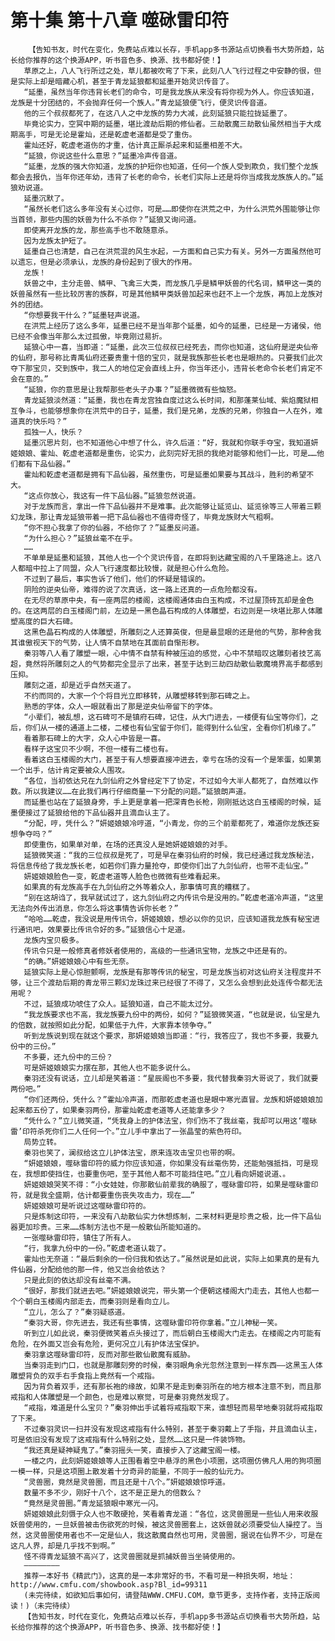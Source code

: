 # 第十集 第十八章 噬砯雷印符
        【告知书友，时代在变化，免费站点难以长存，手机app多书源站点切换看书大势所趋，站长给你推荐的这个换源APP，听书音色多、换源、找书都好使！】
       草原之上，八人飞行所过之处，草儿都被吹弯了下来，此刻八人飞行过程之中安静的很，但是实际上却是暗藏心机，甚至于青龙延狼都和延墨开始灵识传音了。
       “延墨，虽然当年你违背长老们的命令，可是我龙族从来没有将你视为外人。你应该知道，龙族是十分团结的，不会抛弃任何一个族人。”青龙延狼便飞行，便灵识传音道。
       他的三个叔叔都死了，在这八人之中龙族的势力大减，此刻延狼只能拉拢延墨了。
       毕竟论实力，空冥中期的延墨，堪比渡劫后期的修仙者。三劫散魔三劫散仙虽然相当于大成期高手，可是无论是霍灿，还是乾虚老道都是受了重伤。
       霍灿还好，乾虚老道伤的才重，估计真正厮杀起来和延墨相差不大。
       “延狼，你说这些什么意思？”延墨冷声传音道。
       “延墨，龙族的强大你知道，龙族的护短你也知道，任何一个族人受到欺负，我们整个龙族都会去报仇，当年你还年幼，违背了长老的命令，长老们实际上还是将你当成我龙族族人的。”延狼劝说道。
       延墨沉默了。
       “虽然长老们这么多年没有关心过你，可是……即使你在洪荒之中，为什么洪荒外围能够让你当首领，那些内围的妖兽为什么不杀你？”延狼又询问道。
       即使离开龙族的龙，那些高手也不敢随意杀。
       因为龙族太护短了。
       延墨自己也清楚，自己在洪荒混的风生水起，一方面和自己实力有关。另外一方面虽然他可以遗忘，但是必须承认，龙族的身份起到了很大的作用。
       龙族！
       妖兽之中，主分走兽、鳞甲、飞禽三大类，而龙族几乎是鳞甲妖兽的代名词，鳞甲这一类的妖兽虽然有一些比较厉害的族群，可是其他鳞甲类妖兽加起来也赶不上一个龙族，再加上龙族对外的团结。
       “你想要我干什么？”延墨轻声说道。
       在洪荒上经历了这么多年，延墨已经不是当年那个延墨，如今的延墨，已经是一方诸侯，他已经不会像当年那么太过孤傲，毕竟刚过易折。
       延狼心中一喜，当即道：“延墨，此次三位叔叔已经死去，而你也知道，这仙府是逆央仙帝的仙府，那号称比青禹仙府还要贵重十倍的宝贝，就是我族那些长老也是眼热的。只要我们此次夺下那宝贝，交到族中，我二人的地位定会直线上升，你当年还小，违背长老命令长老们肯定不会在意的。”
       “延狼，你的意思是让我帮那些老头子办事？”延墨微微有些恼怒。
       青龙延狼淡然道：“延墨，我也在青龙宫独自度过这么长时间，和那蓬莱仙域、紫焰魔狱相互争斗，也能够想象你在洪荒中的日子，延墨，我们是兄弟，龙族的兄弟，你独自一人在外，难道真的快乐吗？”
       孤独一人，快乐？
       延墨沉思片刻，也不知道他心中想了什么，许久后道：“好，我就和你联手夺宝，我知道妍姬娘娘、霍灿、乾虚老道都是重伤，论实力，此刻完好无损的我绝对能够和他们一比，可是……他们都有下品仙器。”
       霍灿和乾虚老道都是拥有下品仙器，虽然重伤，可是延墨如果要与其战斗，胜利的希望不大。
       “这点你放心，我这有一件下品仙器。”延狼忽然说道。
       对于龙族而言，拿出一件下品仙器并不是难事。此次能够让延览山、延览徐等三人带着三颗幻龙珠，那让青龙延狼带着一把下品仙器也不值得奇怪了，毕竟龙族财大气粗啊。
       “你不担心我拿了你的仙器，不给你了？”延墨反问道。
       “为什么担心？”延狼丝毫不在乎。
       ……
       不单单是延墨和延狼，其他人也一个个灵识传音，在即将到达藏宝阁的八千里路途上。这八人都暗中拉上了同盟，众人飞行速度都比较慢，就是担心什么危险。
       不过到了最后，事实告诉了他们，他们的怀疑是错误的。
       阴险的逆央仙帝，难得的说了次真话，这一路上还真的一点危险都没有。
       在无尽的草原中央，有一座两层的楼阁，这楼阁通体由白玉构成，不过屋顶砖瓦却是金色的。在这两层的白玉楼阁门前，左边是一黑色晶石构成的人体雕塑，右边则是一块堪比那人体雕塑高度的巨大石碑。
       这黑色晶石构成的人体雕塑，所雕刻之人还算英俊，但是最显眼的还是他的气势，那种舍我其谁傲视天下的气势，让人情不自禁地在其面前自惭形秽。
       秦羽等八人看了雕塑一眼，心中情不自禁有种被压迫的感觉，心中不禁暗叹这雕刻者技艺高超，竟然将所雕刻之人的气势都完全显示了出来，甚至于达到三劫四劫散仙散魔境界高手都感到压抑。
       雕刻之道，却是近乎自然天道了。
       不约而同的，大家一个个将目光立即移转，从雕塑移转到那石碑之上。
       熟悉的字体，众人一眼就看出了那是逆央仙帝留下的字体。
       “小辈们，被乱想，这石碑可不是镇府石碑，记住，从大门进去，一楼便有仙宝等你们，之后，你们从一楼的通道上二楼，二楼也有仙宝留于你们，能得到什么仙宝，全看你们机缘了。”
       看着那石碑上的大字，众人心中皆是一喜。
       看样子这宝贝不少啊，不但一楼有二楼也有。
       看着这白玉楼阁的大门，甚至于有人想要直接冲进去，幸亏在场的没有一个是笨蛋，如果第一个出手，估计肯定要被众人围攻。
       “各位，当初依达兄在九剑仙府之外曾经定下了协定，不过如今大半人都死了，自然难以作数。所以我建议……在此我们再行仔细商量一下分配的问题。”延狼朗声道。
       而延墨也站在了延狼身旁，手上更是拿着一把深青色长枪，刚刚抵达这白玉楼阁的时候，延墨便接过了延狼给他的下品仙器并且滴血认主了。
       “分配，哼，凭什么？”妍姬娘娘冷哼道，“小青龙，你的三个前辈都死了，难道你龙族还妄想争夺吗？”
       即使重伤，如果单对单，在场的还真没人是她妍姬娘娘的对手。
       延狼微笑道：“我的三位叔叔是死了，可是早在秦羽仙府的时候，我已经通过我龙族秘法，将信息传给了我龙族长老，如若你们靠力量抢夺，即使你们出了九剑仙府，也带不走仙宝。”
       妍姬娘娘脸色一变，乾虚老道等人脸色也微微有些难看起来。
       如果真的有龙族高手在九剑仙府之外等着众人，那事情可真的糟糕了。
       “别在这胡诌了，我早就试过了，这九剑仙府之内传讯令是没用的。”乾虚老道冷声道，“这里无法向外传出消息，你怎么将这事情告诉你长老？”
       “哈哈……乾虚，我没说是用传讯令，妍姬娘娘，想必以你的见识，应该知道我龙族有秘宝进行通讯吧，效果要比传讯令好的多。”延狼信心十足道。
       龙族内宝贝极多。
       传讯令只是一般修真者修妖者使用的，高级的一些通讯宝物，龙族之中还是有的。
       “的确。”妍姬娘娘心中有些无奈。
       延狼实际上是心惊胆颤啊，龙族是有那等传讯的秘宝，可是龙族当初对这仙府关注程度并不够，让三个渡劫后期的青龙带三颗幻龙珠过来已经很了不得了，又怎么会想到此处连传令都无法用呢？
       不过，延狼成功唬住了众人。延狼知道，自己不能太过分。
       “我龙族要求也不高，我龙族要九份中的两份，如何？”延狼微笑道，“也就是说，仙宝是九的倍数，就按照如此分配，如果低于九件，大家靠本领争夺。”
       听到龙族说到现在就这个要求，那妍姬娘娘当即道：“行，我答应了，我也不多要，我要九份中的三份。”
       不多要，还九份中的三份？
       可是妍姬娘娘实力摆在那，其他人也不能多说什么。
       秦羽还没有说话，立儿却是笑着道：“星辰阁也不多要，我代替我秦羽大哥说了，我们就要两份吧。”
       “你们还两份，凭什么？”霍灿冷声道，而那乾虚老道也是眼中寒光直冒。龙族和妍姬娘娘加起来都五份了，如果秦羽两份，那霍灿乾虚老道等人还能拿多少？
       “凭什么？”立儿微笑道，“凭我身上的护体法宝，你们伤不了我丝毫，我却可以用这‘噬砯雷’印符杀死你们二人任何一个。”立儿手中拿出了一张晶莹的紫色符印。
       局势立转。
       秦羽也笑了，澜叔给这立儿护体法宝，原来连攻击宝贝也带的啊。
       “妍姬娘娘，噬砯雷印符的威力你应该知道，你如果没有丝毫伤势，还能勉强抵挡，可是现在，我想即使挡住，也要重伤吧，至于其他人都不可能挡住吧。”立儿看向妍姬说道、。
       妍姬娘娘哭笑不得：“小女娃娃，你那散仙前辈我的确服了，噬砯雷印符，如果是噬砯雷印符，就是我全盛期，估计都要重伤丧失攻击力，现在……”
       妍姬娘娘可是听说过这噬砯雷印符的。
       只是炼制这印符，一来没有八劫散仙实力休想炼制，二来材料更是珍贵之极，比一件下品仙器更加珍贵。三来……炼制方法也不是一般散仙所能知道的。
       一张噬砯雷印符，镇住了所有人。
       “行，我拿九份中的一份。”乾虚老道认栽了。
       霍灿也无奈道：“最后剩余的一份归我和依达了。”虽然说是如此说，实际上如果真的是有九件仙器，分配给他的那一件，他又岂会给依达？
       只是此刻的依达却没有丝毫不满。
       “很好，那我们就进去吧。”妍姬娘娘说完，带头第一个便朝这楼阁大门走去，其他人也都一个个朝白玉楼阁内部走去，而秦羽则是看向立儿。
       “立儿，怎么了？”秦羽疑惑道。
       “秦羽大哥，你先进去，我还有些事情，这噬砯雷印符你拿着。”立儿神秘一笑。
       听到立儿如此说，秦羽便微笑着点头接过了，而后朝白玉楼阁大门走去。在楼阁之内可能有危险，在外面又岂会有危险，更何况立儿有护体法宝保护。
       秦羽拿这噬砯雷印符，反而对那些散仙散魔有威胁。
       当秦羽走到门口，也就是那雕刻旁的时候，秦羽眼角余光忽然注意到一样东西——这黑玉人体雕塑背负的双手右手食指上竟然有一个戒指。
       因为背负着双手，还有那长袍的缘故，如果不是走到秦羽所在的地方根本注意不到，而且那戒指和人体雕塑是一个颜色，也是难以察觉，可是秦羽竟然发现了。
       “戒指，难道是什么宝贝？”秦羽伸出手试着将戒指取下来，谁想轻而易举地秦羽就将戒指取了下来。
       不过秦羽灵识一扫并没有发现这戒指有什么特别，甚至于秦羽戴上了手指，并且滴血认主，可是依旧没有发现了这戒指有什么特别之处，显然……这只是一件装饰物。
       “我还真是疑神疑鬼了。”秦羽摇头一笑，直接步入了这藏宝阁一楼。
       一楼之内，此刻妍姬娘娘等人正围看着空中悬浮的黑色小项圈，这项圈仿佛凡人用的狗项圈一模一样，只是这项圈上散发着十分奇异的能量，不同于一般的仙元力。
       “灵兽圈，竟然是灵兽圈，而且还是十八个。”妍姬娘娘惊呼道。
       数量不多不少，刚好十八个，这不是正是九的倍数么？
       “竟然是灵兽圈。”青龙延狼眼中寒光一闪。
       妍姬娘娘此刻慑于众人也不敢硬抢，笑看着青龙道：“各位，这灵兽圈是一些仙人用来收服妖兽使用的，一旦妖兽被击伤欲死的时候，被这灵兽圈套上，这妖兽就必须要受仙人操控了。当然，这灵兽圈使用者也不一定是仙人，我这散魔自然也可用，灵兽圈，据说在仙界不少，可是在这凡人界，却是几乎找不到啊。”
       怪不得青龙延狼不高兴了，这灵兽圈就是抓捕妖兽当坐骑使用的。
       ————————
       推荐一本好书《精武门》，这真的是一本非常好的书，不看可是一种损失啊，地址：http://www.cmfu.com/showbook.asp?Bl_id=99311
       (未完待续，如欲知后事如何，请登陆WWW.CMFU.COM，章节更多，支持作者，支持正版阅读！)（未完待续）
       【告知书友，时代在变化，免费站点难以长存，手机app多书源站点切换看书大势所趋，站长给你推荐的这个换源APP，听书音色多、换源、找书都好使！】